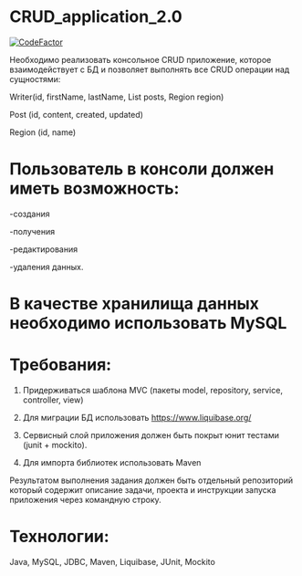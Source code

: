 # CRUD_application_2.0

<a href="https://www.codefactor.io/repository/github/yhtyyar/crud_application_2.0"><img src="https://www.codefactor.io/repository/github/yhtyyar/crud_application_2.0/badge" alt="CodeFactor" /></a>

Необходимо реализовать консольное CRUD приложение, которое взаимодействует с БД и позволяет выполнять все CRUD операции над сущностями:

Writer(id,  firstName,  lastName,  List<Post> posts,  Region region)

Post (id,  content,  created,  updated)

Region (id,  name)


# Пользователь в консоли должен иметь возможность:

-создания
 
-получения
 
-редактирования 
 
-удаления данных.
 
 # В качестве хранилища данных необходимо использовать MySQL

# Требования:

1.	Придерживаться шаблона MVC (пакеты model, repository, service, controller, view)

2.	Для миграции БД использовать https://www.liquibase.org/

3.	Сервисный слой приложения должен быть покрыт юнит тестами (junit + mockito).

4.	Для импорта библиотек использовать Maven

Результатом выполнения задания должен быть отдельный репозиторий 
который содержит описание задачи, проекта и инструкции запуска 
приложения через командную строку.


# Технологии: 

Java, MySQL, JDBC, Maven, Liquibase, JUnit, Mockito


